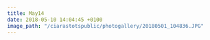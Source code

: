 ```yaml
---
title: May14
date: 2018-05-10 14:04:45 +0100
image_path: "/ciarastotspublic/photogallery/20180501_104836.JPG"
---
```

